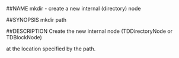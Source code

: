 ##NAME
  mkdir - create a new internal (directory) node

##SYNOPSIS
  mkdir path

##DESCRIPTION
  Create the new internal node (TDDirectoryNode or TDBlockNode)  

  at the location specified by the path.
